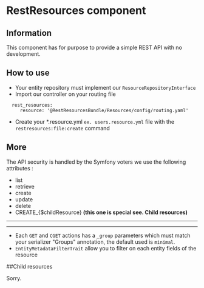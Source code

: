 # RestResources component

## Information

This component has for purpose to provide a simple REST API with no development.
 
## How to use
  - Your entity repository must implement our `ResourceRepositoryInterface`
  - Import our controller on your routing file 
  ``` 
    rest_resources:
       resource: '@RestResourcesBundle/Resources/config/routing.yaml'
  ```
  - Create your *.resource.yml `ex. users.resource.yml` file with the `restresources:file:create` command

## More

The API security is handled by the Symfony voters we use the following attributes : 
 - list
 - retrieve
 - create
 - update
 - delete
 - CREATE_{$childResource} __(this one is special see. Child resources)__
 ------
 ------
 - Each `GET` and `CGET` actions has a `_group` parameters which must match your serializer "Groups" annotation, the default used is `minimal`.
 - `EntityMetadataFilterTrait` allow you to filter on each entity fields of the resource
 
##Child resources

Sorry.
